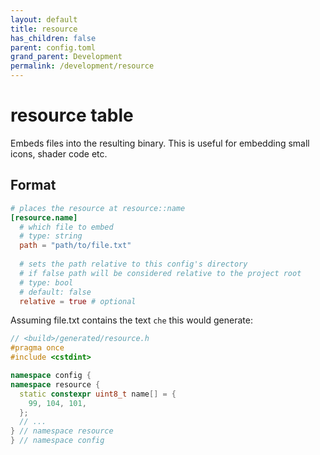 ```yaml
---
layout: default
title: resource
has_children: false
parent: config.toml
grand_parent: Development
permalink: /development/resource
---
```


# resource table
Embeds files into the resulting binary. This is useful for embedding small icons, shader code etc.

## Format
```toml
# places the resource at resource::name
[resource.name]
  # which file to embed
  # type: string
  path = "path/to/file.txt"
  
  # sets the path relative to this config's directory
  # if false path will be considered relative to the project root
  # type: bool
  # default: false
  relative = true # optional
```

Assuming file.txt contains the text `che` this would generate:
```cpp
// <build>/generated/resource.h
#pragma once
#include <cstdint>

namespace config {
namespace resource {
  static constexpr uint8_t name[] = {
    99, 104, 101,
  };
  // ...
} // namespace resource
} // namespace config
```